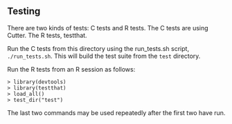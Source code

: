 ## Testing
There are two kinds of tests: C tests and R tests.
The C tests are using Cutter. The R tests, testthat.

Run the C tests from this directory using the run_tests.sh script,
`./run_tests.sh`. This will build the test suite from the `test` directory.

Run the R tests from an R session as follows:

    > library(devtools)
    > library(testthat)
    > load_all()
    > test_dir("test")

The last two commands may be used repeatedly after the first two have run.
